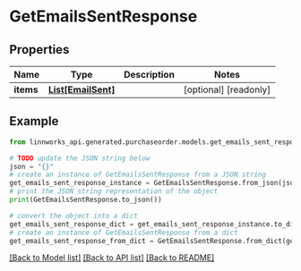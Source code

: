 # GetEmailsSentResponse


## Properties

Name | Type | Description | Notes
------------ | ------------- | ------------- | -------------
**items** | [**List[EmailSent]**](EmailSent.md) |  | [optional] [readonly] 

## Example

```python
from linnworks_api.generated.purchaseorder.models.get_emails_sent_response import GetEmailsSentResponse

# TODO update the JSON string below
json = "{}"
# create an instance of GetEmailsSentResponse from a JSON string
get_emails_sent_response_instance = GetEmailsSentResponse.from_json(json)
# print the JSON string representation of the object
print(GetEmailsSentResponse.to_json())

# convert the object into a dict
get_emails_sent_response_dict = get_emails_sent_response_instance.to_dict()
# create an instance of GetEmailsSentResponse from a dict
get_emails_sent_response_from_dict = GetEmailsSentResponse.from_dict(get_emails_sent_response_dict)
```
[[Back to Model list]](../README.md#documentation-for-models) [[Back to API list]](../README.md#documentation-for-api-endpoints) [[Back to README]](../README.md)


